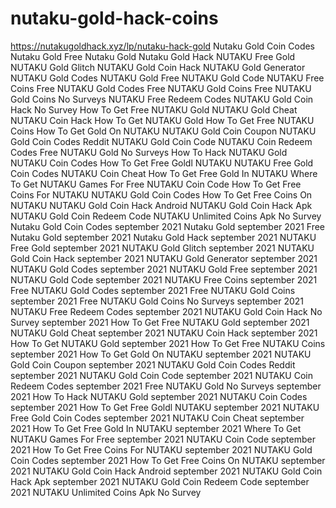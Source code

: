 # nutaku-gold-hack-coins
https://nutakugoldhack.xyz/lp/nutaku-hack-gold Nutaku Gold Coin Codes Nutaku Gold Free Nutaku Gold Nutaku Gold Hack NUTAKU Free Gold NUTAKU Gold Glitch NUTAKU Gold Coin Hack NUTAKU Gold Generator NUTAKU Gold Codes NUTAKU Gold Free NUTAKU Gold Code NUTAKU Free Coins Free NUTAKU Gold Codes Free NUTAKU Gold Coins Free NUTAKU Gold Coins No Surveys NUTAKU Free Redeem Codes NUTAKU Gold Coin Hack No Survey How To Get Free NUTAKU Gold NUTAKU Gold Cheat NUTAKU Coin Hack How To Get NUTAKU Gold How To Get Free NUTAKU Coins How To Get Gold On NUTAKU NUTAKU Gold Coin Coupon NUTAKU Gold Coin Codes Reddit NUTAKU Gold Coin Code NUTAKU Coin Redeem Codes Free NUTAKU Gold No Surveys How To Hack NUTAKU Gold NUTAKU Coin Codes How To Get Free Goldl NUTAKU NUTAKU Free Gold Coin Codes NUTAKU Coin Cheat How To Get Free Gold In NUTAKU Where To Get NUTAKU Games For Free NUTAKU Coin Code How To Get Free Coins For NUTAKU NUTAKU Gold Coin Codes How To Get Free Coins On NUTAKU NUTAKU Gold Coin Hack Android NUTAKU Gold Coin Hack Apk NUTAKU Gold Coin Redeem Code NUTAKU Unlimited Coins Apk No Survey Nutaku Gold Coin Codes september 2021 Nutaku Gold september 2021 Free Nutaku Gold september 2021 Nutaku Gold Hack september 2021 NUTAKU Free Gold september 2021 NUTAKU Gold Glitch september 2021 NUTAKU Gold Coin Hack september 2021 NUTAKU Gold Generator september 2021 NUTAKU Gold Codes september 2021 NUTAKU Gold Free september 2021 NUTAKU Gold Code september 2021 NUTAKU Free Coins september 2021 Free NUTAKU Gold Codes september 2021 Free NUTAKU Gold Coins september 2021 Free NUTAKU Gold Coins No Surveys september 2021 NUTAKU Free Redeem Codes september 2021 NUTAKU Gold Coin Hack No Survey september 2021 How To Get Free NUTAKU Gold september 2021 NUTAKU Gold Cheat september 2021 NUTAKU Coin Hack september 2021 How To Get NUTAKU Gold september 2021 How To Get Free NUTAKU Coins september 2021 How To Get Gold On NUTAKU september 2021 NUTAKU Gold Coin Coupon september 2021 NUTAKU Gold Coin Codes Reddit september 2021 NUTAKU Gold Coin Code september 2021 NUTAKU Coin Redeem Codes september 2021 Free NUTAKU Gold No Surveys september 2021 How To Hack NUTAKU Gold september 2021 NUTAKU Coin Codes september 2021 How To Get Free Goldl NUTAKU september 2021 NUTAKU Free Gold Coin Codes september 2021 NUTAKU Coin Cheat september 2021 How To Get Free Gold In NUTAKU september 2021 Where To Get NUTAKU Games For Free september 2021 NUTAKU Coin Code september 2021 How To Get Free Coins For NUTAKU september 2021 NUTAKU Gold Coin Codes september 2021 How To Get Free Coins On NUTAKU september 2021 NUTAKU Gold Coin Hack Android september 2021 NUTAKU Gold Coin Hack Apk september 2021 NUTAKU Gold Coin Redeem Code september 2021 NUTAKU Unlimited Coins Apk No Survey
